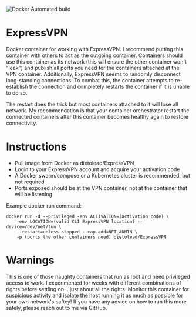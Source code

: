![Docker Automated build](https://img.shields.io/docker/automated/dietolead/expressvpn?style=for-the-badge)
# ExpressVPN
Docker container for working with ExpressVPN.
I recommend putting this container with others to act as the outgoing container. Containers should use this container as its network (this will ensure the other container won't "leak") and publish all ports you need for the containers attached at the VPN container. Additionally, ExpressVPN seems to randomly disconnect long-standing connections. To combat this, the container attempts to re-establish the connection and completely restarts the container if it is unable to do so.

The restart does the trick but most containers attached to it will lose all network. My recommendation is that your container orchestrator restart the connected containers after this container becomes healthy again to restore connectivity.

# Instructions
- Pull image from Docker as dietolead/ExpressVPN
- Login to your ExpressVPN account and acquire your activation code
- A Docker swarm/compose or a Kubernetes cluster is recommended, but not required
- Ports exposed should be at the VPN container, not at the container that will be listening

Example docker run command:
```
docker run -d --privileged -env ACTIVATION=(activation code) \
    -env LOCATION=(valid CLI ExpressVPN location) --device=/dev/net/tun \
    --restart=unless-stopped --cap-add=NET_ADMIN \
    -p (ports the other containers need) dietolead/ExpressVPN
```

# Warnings
This is one of those naughty containers that run as root and need privileged access to work. I experimented for weeks with different combinations of rights before settling on... just about all the rights. Monitor this container for suspicious activity and isolate the host running it as much as possible for your own network's saftey! If you have any advice on how to run this more safely, please reach out to me via GitHub.
